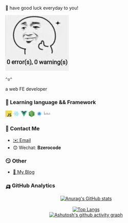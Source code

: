 👋 have good luck everyday to you!

<img src="https://raw.githubusercontent.com/tzerocode/tzerocode/main/static/good.jpg" />

`^o^`

a web FE developer

### 📝 Learning language && Framework

<code><img height="20" src="https://raw.githubusercontent.com/github/explore/80688e429a7d4ef2fca1e82350fe8e3517d3494d/topics/javascript/javascript.png"></code>
<code><img height="20" src="https://raw.githubusercontent.com/github/explore/80688e429a7d4ef2fca1e82350fe8e3517d3494d/topics/react/react.png"></code>
<code><img height="20" src="https://raw.githubusercontent.com/github/explore/80688e429a7d4ef2fca1e82350fe8e3517d3494d/topics/vue/vue.png"></code>
<code><img height="20" src="https://raw.githubusercontent.com/github/explore/80688e429a7d4ef2fca1e82350fe8e3517d3494d/topics/nodejs/nodejs.png"></code>
<code><img height="20" src="https://raw.githubusercontent.com/github/explore/80688e429a7d4ef2fca1e82350fe8e3517d3494d/topics/webpack/webpack.png"></code>
<code><img height="20" src="https://raw.githubusercontent.com/github/explore/087f23463641d25ee971402fa26e3dfb2855edb9/topics/koa/koa.png"></code>

  
### 📮 Contact Me

- [✉️ Email](mailto:bzerocode@126.com)
- 😊 Wechat: **Bzerocode**

### 😏 Other

- [📌 My Blog](https://blog.bybenk.cn/)

### 🛺 GitHub Analytics

<div align="center">
    <a href="#">
  <img src="https://github-readme-stats.vercel.app/api?username=tzerocode&hide=contribs,issues&show_icons=true&theme=radical" alt="Anurag's GitHub stats">
</div>

<br>
    
<div align="center">
  <a href="#">
    <img src="https://github-readme-stats.vercel.app/api/top-langs/?username=tzerocode&layout=donut&theme=radical" alt="Top Langs">
  </a>
</div>
<div align="center">
   <a href="#">
     <img src="https://camo.githubusercontent.com/0b4d6af1dc5b242b2b5a1bb1d262a3f6f6406e7ba694fe99031cc6bd083bbd25/68747470733a2f2f6769746875622d726561646d652d61637469766974792d67726170682e76657263656c2e6170702f67726170683f757365726e616d653d6c692d6a69612d6e616e267468656d653d72656163742d6461726b" alt="Ashutosh's github activity graph" data-canonical-src="https://github-readme-activity-graph.vercel.app/graph?username=tzerocode&amp;theme=react-dark" style="max-width: 100%;">
   </a>
</div>

<!--<div align="left">
   <img height="180em"  src="https://github-readme-stats-732htefl1-ahwgs.vercel.app/api?username=tzerocode&show_icons=true&include_all_commits=true&count_private=true"/> 
  <img height="180em"  src="https://github-readme-stats-732htefl1-ahwgs.vercel.app/api/top-langs/?username=tzerocode&layout=compact&langs_count=8"/>
</p>-->
